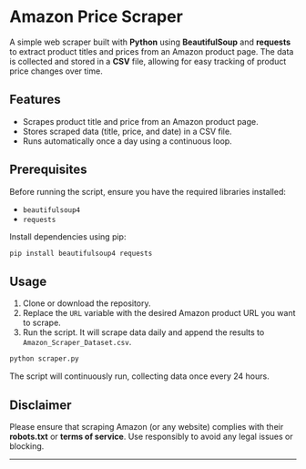 # Amazon Price Scraper

A simple web scraper built with **Python** using **BeautifulSoup** and **requests** to extract product titles and prices from an Amazon product page. The data is collected and stored in a **CSV** file, allowing for easy tracking of product price changes over time.

## Features

* Scrapes product title and price from an Amazon product page.
* Stores scraped data (title, price, and date) in a CSV file.
* Runs automatically once a day using a continuous loop.

## Prerequisites

Before running the script, ensure you have the required libraries installed:

* `beautifulsoup4`
* `requests`

Install dependencies using pip:

```bash
pip install beautifulsoup4 requests
```

## Usage

1. Clone or download the repository.
2. Replace the `URL` variable with the desired Amazon product URL you want to scrape.
3. Run the script. It will scrape data daily and append the results to `Amazon_Scraper_Dataset.csv`.

```bash
python scraper.py
```

The script will continuously run, collecting data once every 24 hours.

## Disclaimer

Please ensure that scraping Amazon (or any website) complies with their **robots.txt** or **terms of service**. Use responsibly to avoid any legal issues or blocking.

---
